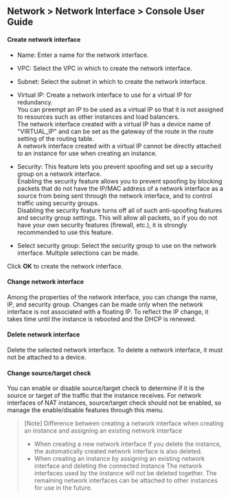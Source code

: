 ## Network > Network Interface > Console User Guide


#### Create network interface

* Name: Enter a name for the network interface.

* VPC: Select the VPC in which to create the network interface.

* Subnet: Select the subnet in which to create the network interface.

* Virtual IP: Create a network interface to use for a virtual IP for redundancy.<br>You can preempt an IP to be used as a virtual IP so that it is not assigned to resources such as other instances and load balancers.<br>The network interface created with a virtual IP has a device name of "VIRTUAL_IP" and can be set as the gateway of the route in the route setting of the routing table.<br>A network interface created with a virtual IP cannot be directly attached to an instance for use when creating an instance.

* Security: This feature lets you prevent spoofing and set up a security group on a network interface.<br>Enabling the security feature allows you to prevent spoofing by blocking packets that do not have the IP/MAC address of a network interface as a source from being sent through the network interface, and to control traffic using security groups. <br>Disabling the security feature turns off all of such anti-spoofing features and security group settings. This will allow all packets, so if you do not have your own security features (firewall, etc.), it is strongly recommended to use this feature.

* Select security group: Select the security group to use on the network interface. Multiple selections can be made.

Click **OK** to create the network interface.

#### Change network interface
Among the properties of the network interface, you can change the name, IP, and security group.
Changes can be made only when the network interface is not associated with a floating IP.
To reflect the IP change, it takes time until the instance is rebooted and the DHCP is renewed.

#### Delete network interface
Delete the selected network interface.
To delete a network interface, it must not be attached to a device.

#### Change source/target check
You can enable or disable source/target check to determine if it is the source or target of the traffic that the instance receives.
For network interfaces of NAT instances, source/target check should not be enabled, so manage the enable/disable features through this menu.

> [Note] Difference between creating a network interface when creating an instance and assigning an existing network interface
>
> * When creating a new network interface
> 	If you delete the instance, the automatically created network interface is also deleted.
> * When creating an instance by assigning an existing network interface and deleting the connected instance
>	The network interfaces used by the instance will not be deleted together. The remaining network interfaces can be attached to other instances for use in the future.
